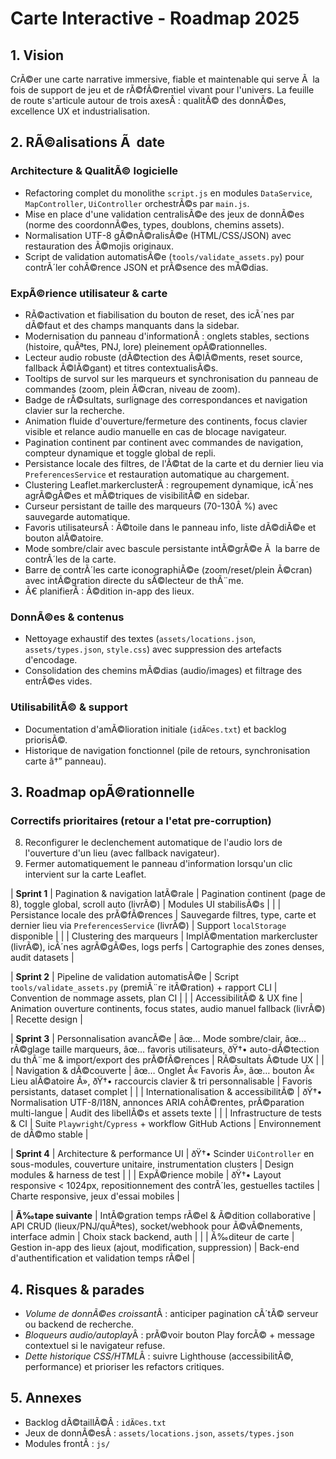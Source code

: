 ﻿# Carte Interactive - Roadmap 2025

## 1. Vision
CrÃ©er une carte narrative immersive, fiable et maintenable qui serve Ã  la fois de support de jeu et de rÃ©fÃ©rentiel vivant pour l'univers. La feuille de route s'articule autour de trois axesÂ : qualitÃ© des donnÃ©es, excellence UX et industrialisation.

## 2. RÃ©alisations Ã  date
### Architecture & QualitÃ© logicielle
- Refactoring complet du monolithe `script.js` en modules `DataService`, `MapController`, `UiController` orchestrÃ©s par `main.js`.
- Mise en place d'une validation centralisÃ©e des jeux de donnÃ©es (norme des coordonnÃ©es, types, doublons, chemins assets).
- Normalisation UTF-8 gÃ©nÃ©ralisÃ©e (HTML/CSS/JSON) avec restauration des Ã©mojis originaux.
- Script de validation automatisÃ©e (`tools/validate_assets.py`) pour contrÃ´ler cohÃ©rence JSON et prÃ©sence des mÃ©dias.

### ExpÃ©rience utilisateur & carte
- RÃ©activation et fiabilisation du bouton de reset, des icÃ´nes par dÃ©faut et des champs manquants dans la sidebar.
- Modernisation du panneau d'informationÂ : onglets stables, sections (histoire, quÃªtes, PNJ, lore) pleinement opÃ©rationnelles.
- Lecteur audio robuste (dÃ©tection des Ã©lÃ©ments, reset source, fallback Ã©lÃ©gant) et titres contextualisÃ©s.
- Tooltips de survol sur les marqueurs et synchronisation du panneau de commandes (zoom, plein Ã©cran, niveau de zoom).
- Badge de rÃ©sultats, surlignage des correspondances et navigation clavier sur la recherche.
- Animation fluide d'ouverture/fermeture des continents, focus clavier visible et relance audio manuelle en cas de blocage navigateur.
- Pagination continent par continent avec commandes de navigation, compteur dynamique et toggle global de repli.
- Persistance locale des filtres, de l'Ã©tat de la carte et du dernier lieu via `PreferencesService` et restauration automatique au chargement.
- Clustering Leaflet.markerclusterÂ : regroupement dynamique, icÃ´nes agrÃ©gÃ©es et mÃ©triques de visibilitÃ© en sidebar.
- Curseur persistant de taille des marqueurs (70-130Â %) avec sauvegarde automatique.
- Favoris utilisateursÂ : Ã©toile dans le panneau info, liste dÃ©diÃ©e et bouton alÃ©atoire.
- Mode sombre/clair avec bascule persistante intÃ©grÃ©e Ã  la barre de contrÃ´les de la carte.
- Barre de contrÃ´les carte iconographiÃ©e (zoom/reset/plein Ã©cran) avec intÃ©gration directe du sÃ©lecteur de thÃ¨me.
- Ã€ planifierÂ : Ã©dition in-app des lieux.

### DonnÃ©es & contenus
- Nettoyage exhaustif des textes (`assets/locations.json`, `assets/types.json`, `style.css`) avec suppression des artefacts d'encodage.
- Consolidation des chemins mÃ©dias (audio/images) et filtrage des entrÃ©es vides.

### UtilisabilitÃ© & support
- Documentation d'amÃ©lioration initiale (`idÃ©es.txt`) et backlog priorisÃ©.
- Historique de navigation fonctionnel (pile de retours, synchronisation carte â†” panneau).

## 3. Roadmap opÃ©rationnelle
### Correctifs prioritaires (retour a l'etat pre-corruption)







8. Reconfigurer le declenchement automatique de l'audio lors de l'ouverture d'un lieu (avec fallback navigateur).
9. Fermer automatiquement le panneau d'information lorsqu'un clic intervient sur la carte Leaflet.

| **Sprint 1** | Pagination & navigation latÃ©rale | Pagination continent (page de 8), toggle global, scroll auto (livrÃ©) | Modules UI stabilisÃ©s |
|  | Persistance locale des prÃ©fÃ©rences | Sauvegarde filtres, type, carte et dernier lieu via `PreferencesService` (livrÃ©) | Support `localStorage` disponible |
|  | Clustering des marqueurs | ImplÃ©mentation markercluster (livrÃ©), icÃ´nes agrÃ©gÃ©es, logs perfs | Cartographie des zones denses, audit datasets |

| **Sprint 2** | Pipeline de validation automatisÃ©e | Script `tools/validate_assets.py` (premiÃ¨re itÃ©ration) + rapport CLI | Convention de nommage assets, plan CI |
|  | AccessibilitÃ© & UX fine | Animation ouverture continents, focus states, audio manuel fallback (livrÃ©) | Recette design |

| **Sprint 3** | Personnalisation avancÃ©e | âœ… Mode sombre/clair, âœ… rÃ©glage taille marqueurs, âœ… favoris utilisateurs, ðŸ†• auto-dÃ©tection du thÃ¨me & import/export des prÃ©fÃ©rences | RÃ©sultats Ã©tude UX |
|  | Navigation & dÃ©couverte | âœ… Onglet Â« Favoris Â», âœ… bouton Â« Lieu alÃ©atoire Â», ðŸ†• raccourcis clavier & tri personnalisable | Favoris persistants, dataset complet |
|  | Internationalisation & accessibilitÃ© | ðŸ†• Normalisation UTF-8/I18N, annonces ARIA cohÃ©rentes, prÃ©paration multi-langue | Audit des libellÃ©s et assets texte |
|  | Infrastructure de tests & CI | Suite `Playwright`/`Cypress` + workflow GitHub Actions | Environnement de dÃ©mo stable |

| **Sprint 4** | Architecture & performance UI | ðŸ†• Scinder `UiController` en sous-modules, couverture unitaire, instrumentation clusters | Design modules & harness de test |
|  | ExpÃ©rience mobile | ðŸ†• Layout responsive < 1024px, repositionnement des contrÃ´les, gestuelles tactiles | Charte responsive, jeux d'essai mobiles |

| **Ã‰tape suivante** | IntÃ©gration temps rÃ©el & Ã©dition collaborative | API CRUD (lieux/PNJ/quÃªtes), socket/webhook pour Ã©vÃ©nements, interface admin | Choix stack backend, auth |
|  | Ã‰diteur de carte | Gestion in-app des lieux (ajout, modification, suppression) | Back-end d'authentification et validation temps rÃ©el |

## 4. Risques & parades
- *Volume de donnÃ©es croissant*Â : anticiper pagination cÃ´tÃ© serveur ou backend de recherche.
- *Bloqueurs audio/autoplay*Â : prÃ©voir bouton Play forcÃ© + message contextuel si le navigateur refuse.
- *Dette historique CSS/HTML*Â : suivre Lighthouse (accessibilitÃ©, performance) et prioriser les refactors critiques.

## 5. Annexes
- Backlog dÃ©taillÃ©Â : `idÃ©es.txt`
- Jeux de donnÃ©esÂ : `assets/locations.json`, `assets/types.json`
- Modules frontÂ : `js/`
